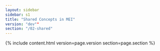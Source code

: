 ```yaml
---
layout: sidebar
sidebar: s1
title: "Shared Concepts in MEI"
version: "dev""
section: "/02-shared"
---
```

{% include content.html version=page.version section=page.section %}
